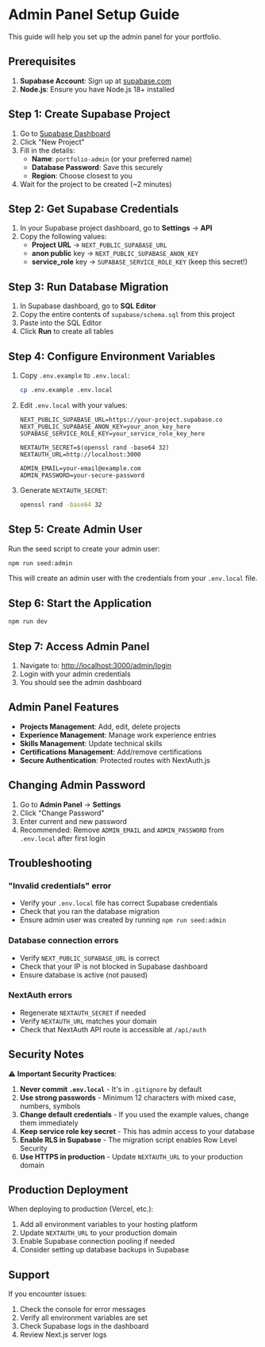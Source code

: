 # Admin Panel Setup Guide

This guide will help you set up the admin panel for your portfolio.

## Prerequisites

1. **Supabase Account**: Sign up at [supabase.com](https://supabase.com)
2. **Node.js**: Ensure you have Node.js 18+ installed

## Step 1: Create Supabase Project

1. Go to [Supabase Dashboard](https://supabase.com/dashboard)
2. Click "New Project"
3. Fill in the details:
   - **Name**: `portfolio-admin` (or your preferred name)
   - **Database Password**: Save this securely
   - **Region**: Choose closest to you
4. Wait for the project to be created (~2 minutes)

## Step 2: Get Supabase Credentials

1. In your Supabase project dashboard, go to **Settings** → **API**
2. Copy the following values:
   - **Project URL** → `NEXT_PUBLIC_SUPABASE_URL`
   - **anon public** key → `NEXT_PUBLIC_SUPABASE_ANON_KEY`
   - **service_role** key → `SUPABASE_SERVICE_ROLE_KEY` (keep this secret!)

## Step 3: Run Database Migration

1. In Supabase dashboard, go to **SQL Editor**
2. Copy the entire contents of `supabase/schema.sql` from this project
3. Paste into the SQL Editor
4. Click **Run** to create all tables

## Step 4: Configure Environment Variables

1. Copy `.env.example` to `.env.local`:
   ```bash
   cp .env.example .env.local
   ```

2. Edit `.env.local` with your values:
   ```env
   NEXT_PUBLIC_SUPABASE_URL=https://your-project.supabase.co
   NEXT_PUBLIC_SUPABASE_ANON_KEY=your_anon_key_here
   SUPABASE_SERVICE_ROLE_KEY=your_service_role_key_here

   NEXTAUTH_SECRET=$(openssl rand -base64 32)
   NEXTAUTH_URL=http://localhost:3000

   ADMIN_EMAIL=your-email@example.com
   ADMIN_PASSWORD=your-secure-password
   ```

3. Generate `NEXTAUTH_SECRET`:
   ```bash
   openssl rand -base64 32
   ```

## Step 5: Create Admin User

Run the seed script to create your admin user:

```bash
npm run seed:admin
```

This will create an admin user with the credentials from your `.env.local` file.

## Step 6: Start the Application

```bash
npm run dev
```

## Step 7: Access Admin Panel

1. Navigate to: [http://localhost:3000/admin/login](http://localhost:3000/admin/login)
2. Login with your admin credentials
3. You should see the admin dashboard

## Admin Panel Features

- **Projects Management**: Add, edit, delete projects
- **Experience Management**: Manage work experience entries
- **Skills Management**: Update technical skills
- **Certifications Management**: Add/remove certifications
- **Secure Authentication**: Protected routes with NextAuth.js

## Changing Admin Password

1. Go to **Admin Panel** → **Settings**
2. Click "Change Password"
3. Enter current and new password
4. Recommended: Remove `ADMIN_EMAIL` and `ADMIN_PASSWORD` from `.env.local` after first login

## Troubleshooting

### "Invalid credentials" error
- Verify your `.env.local` file has correct Supabase credentials
- Check that you ran the database migration
- Ensure admin user was created by running `npm run seed:admin`

### Database connection errors
- Verify `NEXT_PUBLIC_SUPABASE_URL` is correct
- Check that your IP is not blocked in Supabase dashboard
- Ensure database is active (not paused)

### NextAuth errors
- Regenerate `NEXTAUTH_SECRET` if needed
- Verify `NEXTAUTH_URL` matches your domain
- Check that NextAuth API route is accessible at `/api/auth`

## Security Notes

⚠️ **Important Security Practices**:

1. **Never commit `.env.local`** - It's in `.gitignore` by default
2. **Use strong passwords** - Minimum 12 characters with mixed case, numbers, symbols
3. **Change default credentials** - If you used the example values, change them immediately
4. **Keep service role key secret** - This has admin access to your database
5. **Enable RLS in Supabase** - The migration script enables Row Level Security
6. **Use HTTPS in production** - Update `NEXTAUTH_URL` to your production domain

## Production Deployment

When deploying to production (Vercel, etc.):

1. Add all environment variables to your hosting platform
2. Update `NEXTAUTH_URL` to your production domain
3. Enable Supabase connection pooling if needed
4. Consider setting up database backups in Supabase

## Support

If you encounter issues:
1. Check the console for error messages
2. Verify all environment variables are set
3. Check Supabase logs in the dashboard
4. Review Next.js server logs
